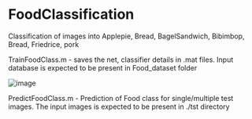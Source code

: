 # FoodClassification
Classification of images into Applepie, Bread, BagelSandwich, Bibimbop, Bread, Friedrice, pork

TrainFoodClass.m - saves the net, classifier details in .mat files. Input database is expected to be present in Food_dataset folder

![image](https://github.com/vatsalaSBL/FoodClassification/assets/142791049/1e3548c9-6c5a-49e6-89fa-2d81b1a16170)


PredictFoodClass.m - Prediction of Food class for single/multiple test images. The input images is expected to be present in ./tst directory

